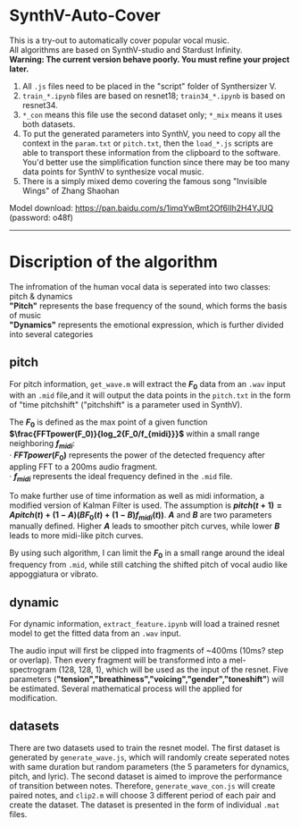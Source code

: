 # SynthV-Auto-Cover

This is a try-out to automatically cover popular vocal music.  
All algorithms are based on SynthV-studio and Stardust Infinity.  
**Warning: The current version behave poorly. You must refine your project later.**  

1. All `.js` files need to be placed in the "script" folder of Synthersizer V.  
2. `train_*.ipynb` files are based on resnet18; `train34_*.ipynb` is based on resnet34.  
3. `*_con` means this file use the second dataset only; `*_mix` means it uses both datasets.
4. To put the generated parameters into SynthV, you need to copy all the context in the `param.txt` or `pitch.txt`, then the `load_*.js` scripts are able to transport these information from the clipboard to the software. You'd better use the simplification function since there may be too many data points for SynthV to synthesize vocal music.  
5. There is a simply mixed demo covering the famous song "Invisible Wings" of Zhang Shaohan  
  
Model download: https://pan.baidu.com/s/1imqYwBmt2Of6lIh2H4YJUQ (password: o48f) 

--------------------------------------------------
# Discription of the algorithm
The infromation of the human vocal data is seperated into two classes: pitch & dynamics  
**"Pitch"** represents the base frequency of the sound, which forms the basis of music  
**"Dynamics"** represents the emotional expression, which is further divided into several categories

## pitch
For pitch information, `get_wave.m` will extract the **$F_0$** data from an `.wav` input with an `.mid` file,and it will output the data points in the `pitch.txt` in the form of "time pitchshift" ("pitchshift" is a parameter used in SynthV).  
  
The **$F_0$** is defined as the max point of a given function **$\frac{FFTpower(F_0)}{log_2{F_0/f_{midi}}}$** within a small range neighboring **$f_{midi}$**:    
· **$FFTpower(F_0)$** represents the power of the detected frequency after appling FFT to a 200ms audio fragment.  
· **$f_{midi}$** represents the ideal frequency defined in the `.mid` file.  
  
To make further use of time information as well as midi information, a modified version of Kalman Filter is used. The assumption is **$pitch(t+1)=Apitch(t)+(1-A)(BF_0(t)+(1-B)f_{midi}(t))$**. **$A$** and **$B$** are two parameters manually defined. Higher **$A$** leads to smoother pitch curves, while lower **$B$** leads to more midi-like pitch curves.  

By using such algorithm, I can limit the **$F_0$** in a small range around the ideal frequency from `.mid`, while still catching the shifted pitch of vocal audio like appoggiatura or vibrato.

## dynamic
For dynamic information, `extract_feature.ipynb` will load a trained resnet model to get the fitted data from an `.wav` input.  
  
The audio input will first be clipped into fragments of ~400ms (10ms? step or overlap). Then every fragment will be transformed into a mel-spectrogram (128, 128, 1), which will be used as the input of the resnet. Five parameters (**"tension","breathiness","voicing","gender","toneshift"**) will be estimated. Several mathematical process will the applied for modification.

## datasets
There are two datasets used to train the resnet model. The first dataset is generated by `generate_wave.js`, which will randomly create seperated notes with same duration but random parameters (the 5 parameters for dynamics, pitch, and lyric). The second dataset is aimed to improve the performance of transition between notes. Therefore, `generate_wave_con.js` will create paired notes, and `clip2.m` will choose 3 different period of each pair and create the dataset. The dataset is presented in the form of individual `.mat` files.

